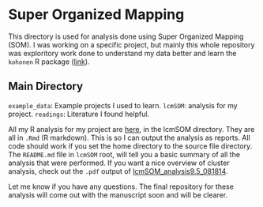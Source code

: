 # Super Organized Mapping

This directory is used for analysis done using Super Organized Mapping (SOM).  I was working on a specific project, but mainly this whole repository was exploritory work done to understand my data better and learn the `kohonen` R package ([link](https://cran.r-project.org/web/packages/kohonen/kohonen.pdf)).  

## Main Directory

`example_data`: Example projects I used to learn.
`lcmSOM`: analysis for my project.
`readings`: Literature I found helpful.

All my R analysis for my project are [here](https://github.com/iamciera/08SOM/tree/master/lcmSOM/r), in the lcmSOM directory.  They are all in `.Rmd` (R markdown). This is so I can output the analysis as reports.  All code should work if you set the home directory to the source file directory. The `README.md` file in `lcmSOM` root, will tell you a basic summary of all the analysis that were performed.  If you want a nice overview of cluster analysis, check out the `.pdf` output of [lcmSOM_analysis9.5_081814](https://github.com/iamciera/08SOM/blob/master/lcmSOM/r/lcmSOM_analysis9.5_081814.pdf).

Let me know if you have any questions. The final repository for these analysis will come out with the manuscript soon and will be clearer.

